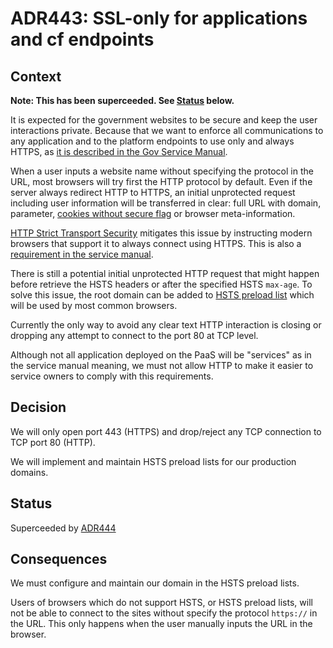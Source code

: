 # ADR443: SSL-only for applications and cf endpoints

## Context

**Note: This has been superceeded. See [Status](#status) below.**

It is expected for the government websites to be secure and keep the user
interactions private. Because that we want to enforce all communications to
any application and to the platform endpoints to use only and always HTTPS,
as [it is described in the Gov Service Manual](https://www.gov.uk/service-manual/technology/using-https).

When a user inputs a website name without specifying the
protocol in the URL, most browsers will try first the HTTP protocol by default.
Even if the server always redirect HTTP to HTTPS, an initial
unprotected request including user information will be transferred
in clear: full URL with domain, parameter, [cookies without secure flag](https://en.wikipedia.org/wiki/HTTP_cookie#Secure_and_HttpOnly)
or browser meta-information.

[HTTP Strict Transport Security](https://en.wikipedia.org/wiki/HTTP_Strict_Transport_Security)
mitigates this issue by instructing modern browsers that support it to
always connect using HTTPS.
This is also a [requirement in the service manual](https://www.gov.uk/service-manual/technology/using-https).

There is still a potential initial unprotected HTTP request that might happen
before retrieve the HSTS headers or after the specified HSTS `max-age`.
To solve this issue, the root domain can be added to
[HSTS preload list](https://hstspreload.appspot.com/) which will be used by most
common browsers.

Currently the only way to avoid any clear text HTTP interaction is closing or
dropping any attempt to connect to the port 80 at TCP level.

Although not all application deployed on the PaaS will be "services"
as in the service manual meaning, we must not allow HTTP to make
it easier to service owners to comply with this requirements.

## Decision

We will only open port 443 (HTTPS) and drop/reject any TCP connection to TCP port 80 (HTTP).

We will implement and maintain HSTS preload lists for our production domains.


## Status

Superceeded by [ADR444](../ADR444-redirect-http-for-applications)

## Consequences

We must configure and maintain our domain in the HSTS preload lists.

Users of browsers which do not support HSTS, or HSTS preload lists, will not
be able to connect to the sites without specify the protocol `https://` in
the URL. This only happens when the user manually inputs the URL in the
browser.




